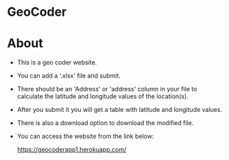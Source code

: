 # GeoCoder

# About

* This is a geo coder website.
* You can add a '.xlsx' file and submit.
* There should be an 'Address' or 'address' column in your file to calculate the latitude and longitude values of the location(s).
* After you submit it you will get a table with latitude and longitude values.
* There is also a download option to download the modified file.

* You can access the website from the link below:

  https://geocoderapp1.herokuapp.com/